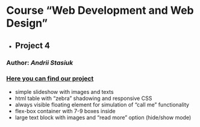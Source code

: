 ﻿# Course “Web Development and Web Design”
+ ## Project 4

### Author: *Andrii Stasiuk*

### [Here you can find our project](https://github.com/SolyaHetman/medical-service/tree/master/client/src/components/Doctor)


<ul>
<li>simple slideshow with images and texts</li>
<li>html table with “zebra” shadowing and responsive CSS</li>
<li>always visible floating element for simulation of “call me” functionality</li>
<li>flex-box container with 7-9 boxes inside</li>
<li>large text block with images and “read more” option (hide/show mode)</li>
</ul>